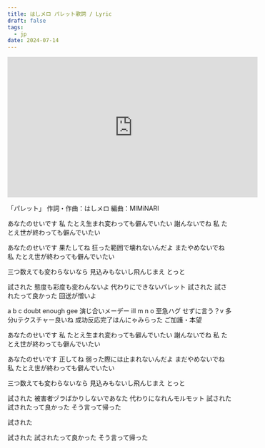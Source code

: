 ```yaml
---
title: はしメロ パレット歌詞 / Lyric
draft: false
tags:
  - jp
date: 2024-07-14
---
```

<iframe width="560" height="315" src="https://www.youtube.com/embed/P17qZoKP_hg?si=Y18ma7H1o-BJISfz" title="YouTube video player" frameborder="0" allow="accelerometer; autoplay; clipboard-write; encrypted-media; gyroscope; picture-in-picture; web-share" referrerpolicy="strict-origin-when-cross-origin" allowfullscreen></iframe>


「パレット」
作詞・作曲：はしメロ
編曲：MIMiNARI

あなたのせいです 
私 たとえ生まれ変わっても僻んでいたい
謝んないでね
私 たとえ世が終わっても僻んでいたい

あなたのせいです
果たしてね 狂った範囲で壊れないんだよ
またやめないでね
私 たとえ世が終わっても僻んでいたい

三つ数えても変わらないなら
見込みもないし飛んじまえ とっと

試された
態度も彩度も変わんないよ
代わりにできないパレット
試された
試されたって良かった
回送が憎いよ

a b c doubt
enough gee
演じ合いメーデー
ill m n o 至急ハグ
せずに言う？v
多分uテクスチャー良いね
成功反応完了はんにゃみらった
ご加護・本望

あなたのせいです 
私 たとえ生まれ変わっても僻んでいたい
謝んないでね
私 たとえ世が終わっても僻んでいたい

あなたのせいです
正してね 弱った際には止まれないんだよ
まだやめないでね
私 たとえ世が終わっても僻んでいたい

三つ数えても変わらないなら
見込みもないし飛んじまえ とっと

試された
被害者ヅラばかりしないであなた
代わりになれんモルモット
試された
試されたって良かった
そう言って帰った

試された

試された
試されたって良かった
そう言って帰った

